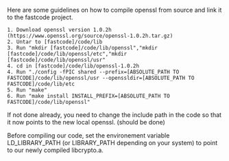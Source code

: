 Here are some guidelines on how to compile openssl from source and link it to the fastcode project.

	1. Download openssl version 1.0.2h (https://www.openssl.org/source/openssl-1.0.2h.tar.gz)
	2. Untar to [fastcode]/code/lib
	3. Run "mkdir [fastcode]/code/lib/openssl","mkdir [fastcode]/code/lib/openssl/etc","mkdir [fastcode]/code/lib/openssl/usr"
	4. cd in [fastcode]/code/lib/openssl-1.0.2h
	4. Run "./config -fPIC shared --prefix=[ABSOLUTE_PATH TO FASTCODE]/code/lib/openssl/usr --openssldir=[ABSOLUTE_PATH TO FASTCODE]/code/lib/etc
	5. Run "make"
	6. Run "make install INSTALL_PREFIX=[ABSOLUTE_PATH TO FASTCODE]/code/lib/openssl"

If not done already, you need to change the include path in the code so that it now points to the new local openssl. (should be done)

Before compiling our code, set the environement variable LD_LIBRARY_PATH (or LIBRARY_PATH depending on your system) to point to our newly compiled libcrypto.a.




